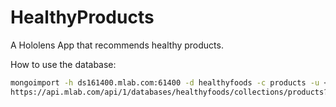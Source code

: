# HealthyProducts
A Hololens App that recommends healthy products.

How to use the database:

```bash
mongoimport -h ds161400.mlab.com:61400 -d healthyfoods -c products -u <user> -p <password> --file products.json --jsonArray
https://api.mlab.com/api/1/databases/healthyfoods/collections/products?q={"barcode": 8214343481}&apiKey=
```
